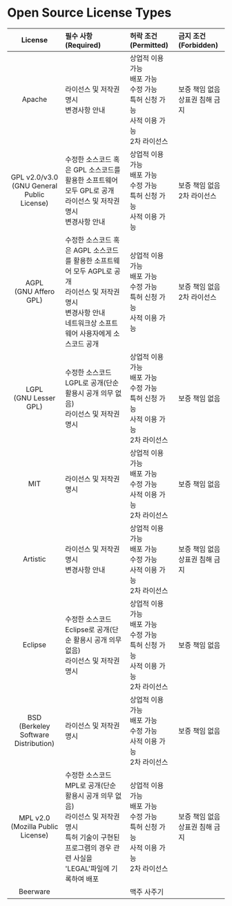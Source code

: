 # Open Source License Types

|                     License                     | 필수 사항(Required)                                          | 허락 조건(Permitted)                                         | 금지 조건(Forbidden)                   |
| :---------------------------------------------: | :----------------------------------------------------------- | :----------------------------------------------------------- | :------------------------------------- |
|                     Apache                      | 라이선스 및 저작권 명시<br />변경사항 안내                   | 상업적 이용 가능<br />배포 가능<br />수정 가능<br />특허 신청 가능<br />사적 이용 가능<br />2차 라이선스 | 보증 책임 없음<br />상표권 침해 금지   |
| GPL v2.0/v3.0<br />(GNU General Public License) | 수정한 소스코드 혹은 GPL 소스코드를 활용한 소프트웨어 모두 GPL로 공개<br />라이선스 및 저작권 명시<br />변경사항 안내 | 상업적 이용 가능<br />배포 가능<br />수정 가능<br />특허 신청 가능<br />사적 이용 가능 | 보증 책임 없음<br />2차 라이선스       |
|           AGPL<br />(GNU Affero GPL)            | 수정한 소스코드 혹은 AGPL 소스코드를 활용한 소프트웨어 모두 AGPL로 공개<br />라이선스 및 저작권 명시<br />변경사항 안내<br />네트워크상 소프트웨어 사용자에게 소스코드 공개 | 상업적 이용 가능<br />배포 가능<br />수정 가능<br />특허 신청 가능<br />사적 이용 가능 | 보증 책임 없음<br />2차 라이선스<br /> |
|           LGPL<br />(GNU Lesser GPL)            | 수정한 소스코드 LGPL로 공개(단순 활용시 공개 의무 없음)<br />라이선스 및 저작권 명시 | 상업적 이용 가능<br />배포 가능<br />수정 가능<br />특허 신청 가능<br />사적 이용 가능<br />2차 라이선스 | 보증 책임 없음                         |
|                       MIT                       | 라이선스 및 저작권 명시                                      | 상업적 이용 가능<br />배포 가능<br />수정 가능<br />사적 이용 가능<br />2차 라이선스 | 보증 책임 없음                         |
|                    Artistic                     | 라이선스 및 저작권 명시<br />변경사항 안내                   | 상업적 이용 가능<br />배포 가능<br />수정 가능<br />사적 이용 가능<br />2차 라이선스 | 보증 책임 없음<br />상표권 침해 금지   |
|                     Eclipse                     | 수정한 소스코드 Eclipse로 공개(단순 활용시 공개 의무 없음)<br />라이선스 및 저작권 명시 | 상업적 이용 가능<br />배포 가능<br />수정 가능<br />특허 신청 가능<br />사적 이용 가능<br />2차 라이선스 | 보증 책임 없음                         |
|    BSD<br />(Berkeley Software Distribution)    | 라이선스 및 저작권 명시                                      | 상업적 이용 가능<br />배포 가능<br />수정 가능<br />사적 이용 가능<br />2차 라이선스 | 보증 책임 없음                         |
|     MPL v2.0<br />(Mozilla Public License)      | 수정한 소스코드 MPL로 공개(단순 활용시 공개 의무 없음)<br />라이선스 및 저작권 명시<br />특허 기술이 구현된 프로그램의 경우 관련 사실을 'LEGAL'파일에 기록하여 배포 | 상업적 이용 가능<br />배포 가능<br />수정 가능<br />특허 신청 가능<br />사적 이용 가능<br />2차 라이선스 | 보증 책임 없음<br />상표권 침해 금지   |
|                    Beerware                     |                                                              | 맥주 사주기                                                  |                                        |